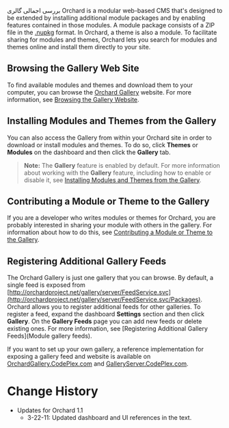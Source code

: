 بررسی اجمالی گالری
Orchard is a modular web-based CMS that's designed to be extended by installing additional module packages and by enabling features contained in those modules. A module package consists of a ZIP file in the [.nupkg](http://nuget.codeplex.com) format. In Orchard, a theme is also a module. To facilitate sharing for modules and themes, Orchard lets you search for modules and themes online and install them directly to your site.

## Browsing the Gallery Web Site
To find available modules and themes and download them to your computer, you can browse the [Orchard Gallery](http://orchardproject.net/gallery) website.  For more information, see [Browsing the Gallery Website](Browsing-the-gallery-web-site).

## Installing Modules and Themes from the Gallery
You can also access the Gallery from within your Orchard site in order to download or install modules and themes. To do so, click **Themes** or **Modules** on the dashboard and then click the **Gallery** tab.  

> **Note:**  The **Gallery** feature is enabled by default. For more information about working with the **Gallery** feature, including how to enable or disable it, see [Installing Modules and Themes from the Gallery](Installing-modules-and-themes-from-the-gallery).

## Contributing a Module or Theme to the Gallery
If you are a developer who writes modules or themes for Orchard, you are probably interested in sharing your module with others in the gallery. For information about how to do this, see [Contributing a Module or Theme to the Gallery](Contributing-a-module-or-theme-to-the-gallery).

## Registering Additional Gallery Feeds
The Orchard Gallery is just one gallery that you can browse. By default, a single feed is exposed from [http://orchardproject.net/gallery/server/FeedService.svc](http://orchardproject.net/gallery/server/FeedService.svc/Packages). Orchard allows you to register additional feeds for other galleries. To register a feed, expand the dashboard **Settings** section and then click **Gallery**.  On the **Gallery Feeds** page you can add new feeds or delete existing ones. For more information, see [Registering Additional Gallery Feeds](Module gallery feeds).

If you want to set up your own gallery, a reference implementation for exposing a gallery feed and website is available on [OrchardGallery.CodePlex.com](http://orchardgallery.codeplex.com) and [GalleryServer.CodePlex.com](http://galleryserver.codeplex.com).  
  
  
  

# Change History
* Updates for Orchard 1.1
    * 3-22-11: Updated dashboard and UI references in the text. 
